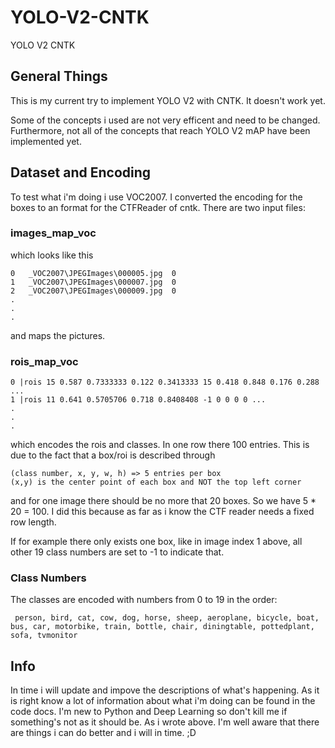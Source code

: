 # YOLO-V2-CNTK
YOLO V2 CNTK

## General Things

This is my current try to implement YOLO V2 with CNTK. It doesn't work yet.

Some of the concepts i used are not very efficent and need to be changed.
Furthermore, not all of the concepts that reach YOLO V2 mAP have been implemented yet.

## Dataset and Encoding

To test what i'm doing i use VOC2007. I converted the encoding for the boxes to an format for the CTFReader of cntk.
There are two input files:

### images_map_voc

which looks like this

    0	_VOC2007\JPEGImages\000005.jpg	0
    1	_VOC2007\JPEGImages\000007.jpg	0
    2	_VOC2007\JPEGImages\000009.jpg	0
    .
    .
    .
    
and maps the pictures.


### rois_map_voc

    0 |rois 15 0.587 0.7333333 0.122 0.3413333 15 0.418 0.848 0.176 0.288 ...
    1 |rois 11 0.641 0.5705706 0.718 0.8408408 -1 0 0 0 0 ...
    .
    . 
    .

which encodes the rois and classes. In one row there 100 entries. This is due to the fact that a box/roi is described through
    
    (class number, x, y, w, h) => 5 entries per box
    (x,y) is the center point of each box and NOT the top left corner

and for one image there should be no more that 20 boxes. So we have 5 * 20 = 100. I did this because as far as i know the CTF reader needs a fixed row length.

If for example there only exists one box, like in image index 1 above, all other 19 class numbers are set to -1 to indicate that. 

### Class Numbers

The classes are encoded with numbers from 0 to 19 in the order:

     person, bird, cat, cow, dog, horse, sheep, aeroplane, bicycle, boat, bus, car, motorbike, train, bottle, chair, diningtable, pottedplant, sofa, tvmonitor
     
     
## Info

In time i will update and impove the descriptions of what's happening. As it is right know a lot of information about what i'm doing can be found in the code docs. I'm new to Python and Deep Learning so don't kill me if something's not as it should be. As i wrote above. I'm well aware that there are things i can do better and i will in time. ;D
